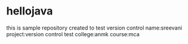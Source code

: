# hellojava
this is sample repository created to test version control
name:sreevani
project:version control test
college:anmk
course:mca
